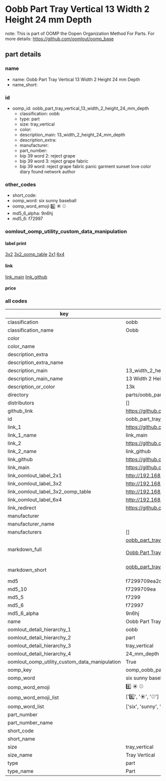 # Oobb Part Tray Vertical 13 Width 2 Height 24 mm Depth  

note: This is part of OOMP the Oopen Organization Method For Parts. For more details: https://github.com/oomlout/oomp_base

##  part details
  







### name
* name: Oobb Part Tray Vertical 13 Width 2 Height 24 mm Depth
* name_short: 
### id
* oomp_id: oobb_part_tray_vertical_13_width_2_height_24_mm_depth
  * classification: oobb
  * type: part
  * size: tray_vertical
  * color: 
  * description_main: 13_width_2_height_24_mm_depth
  * description_extra: 
  * manufacturer: 
  * part_number: 
  * bip 39 word 2: reject grape
  * bip 39 word 3: reject grape fabric
  * bip 39 word: reject grape fabric panic garment sunset love color diary found network author

### other_codes
* short_code: 
* oomp_word: six sunny baseball
* oomp_word_emoji :six: :sunny: :baseball:
* md5_6_alpha: 9n6hj
* md5_6: f72997






### oomlout_oomp_utility_custom_data_manipulation
#### label print
[3x2](http://192.168.1.245:1112/?label=oomp%209n6hj)
[3x2_oomp_table](http://192.168.1.108:1112/?label=oomp%209n6hj)
[2x1](http://192.168.1.242:1112/?label=oomp%209n6hj)
[6x4](http://192.168.1.55:1112/?label=oomp%209n6hj)    

#### link

[link_main](https://github.com/oomlout/oomlout_oomp_version_1_messy/tree/main/parts/oobb_part_tray_vertical_13_width_2_height_24_mm_depth) [link_github](https://github.com/oomlout/oomlout_oomp_version_1_messy/tree/main/parts/oobb_part_tray_vertical_13_width_2_height_24_mm_depth)                             

#### price







### all codes 
| key | value |  
| --- | --- |  
| classification | oobb |  
| classification_name | Oobb |  
| color |  |  
| color_name |  |  
| description_extra |  |  
| description_extra_name |  |  
| description_main | 13_width_2_height_24_mm_depth |  
| description_main_name | 13 Width 2 Height 24 mm Depth |  
| description_or_color | 13k |  
| directory | parts/oobb_part_tray_vertical_13_width_2_height_24_mm_depth |  
| distributors | [] |  
| github_link | https://github.com/oomlout/oomlout_oomp_part_src/tree/main/parts/oobb_part_tray_vertical_13_width_2_height_24_mm_depth |  
| id | oobb_part_tray_vertical_13_width_2_height_24_mm_depth |  
| link_1 | https://github.com/oomlout/oomlout_oomp_version_1_messy/tree/main/parts/oobb_part_tray_vertical_13_width_2_height_24_mm_depth |  
| link_1_name | link_main |  
| link_2 | https://github.com/oomlout/oomlout_oomp_version_1_messy/tree/main/parts/oobb_part_tray_vertical_13_width_2_height_24_mm_depth |  
| link_2_name | link_github |  
| link_github | https://github.com/oomlout/oomlout_oomp_version_1_messy/tree/main/parts/oobb_part_tray_vertical_13_width_2_height_24_mm_depth |  
| link_main | https://github.com/oomlout/oomlout_oomp_version_1_messy/tree/main/parts/oobb_part_tray_vertical_13_width_2_height_24_mm_depth |  
| link_oomlout_label_2x1 | http://192.168.1.242:1112/?label=oomp%209n6hj |  
| link_oomlout_label_3x2 | http://192.168.1.245:1112/?label=oomp%209n6hj |  
| link_oomlout_label_3x2_oomp_table | http://192.168.1.108:1112/?label=oomp%209n6hj |  
| link_oomlout_label_6x4 | http://192.168.1.55:1112/?label=oomp%209n6hj |  
| link_redirect | https://github.com/oomlout/oomlout_oomp_version_1_messy/tree/main/parts/oobb_part_tray_vertical_13_width_2_height_24_mm_depth |  
| manufacturer |  |  
| manufacturer_name |  |  
| manufacturers | [] |  
| markdown_full | [oobb_part_tray_vertical_13_width_2_height_24_mm_depth](none)<br>[](none)<br>[Oobb Part Tray Vertical 13 Width 2 Height 24 Mm Depth](none)<br><br> |  
| markdown_short | [oobb_part_tray_vertical_13_width_2_height_24_mm_depth](none)<br><br> |  
| md5 | f7299709ea2db08f662ff9faa2d975a7 |  
| md5_10 | f7299709ea |  
| md5_5 | f7299 |  
| md5_6 | f72997 |  
| md5_6_alpha | 9n6hj |  
| name | Oobb Part Tray Vertical 13 Width 2 Height 24 mm Depth |  
| oomlout_detail_hierarchy_1 | oobb |  
| oomlout_detail_hierarchy_2 | part |  
| oomlout_detail_hierarchy_3 | tray_vertical |  
| oomlout_detail_hierarchy_4 | 24_mm_depth |  
| oomlout_oomp_utility_custom_data_manipulation | True |  
| oomp_key | oomp_oobb_part_tray_vertical_13_width_2_height_24_mm_depth |  
| oomp_word | six sunny baseball |  
| oomp_word_emoji | :six: :sunny: :baseball: |  
| oomp_word_emoji_list | [':six:', ':sunny:', ':baseball:'] |  
| oomp_word_list | ['six', 'sunny', 'baseball'] |  
| part_number |  |  
| part_number_name |  |  
| short_code |  |  
| short_name |  |  
| size | tray_vertical |  
| size_name | Tray Vertical |  
| type | part |  
| type_name | Part |  
